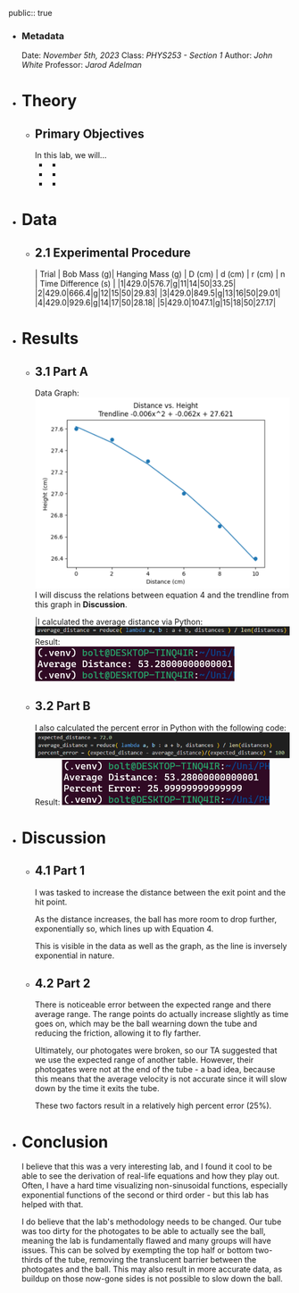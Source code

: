public:: true

- ### Metadata
  Date: *November 5th, 2023*
  Class: *PHYS253 - Section 1*
  Author: *John White*
  Professor: *Jarod Adelman*
- # Theory
	- ## Primary Objectives
	  In this lab, we will...
	  * -
	  * -
	  * -
- # Data
	- ## 2.1 Experimental Procedure
	  | Trial | Bob Mass (g)| Hanging Mass (g) | D (cm) | d (cm) | r (cm) | n | Time Difference (s) |
	  |1|429.0|576.7|g|11|14|50|33.25|
	  |2|429.0|666.4|g|12|15|50|29.83|
	  |3|429.0|849.5|g|13|16|50|29.01|
	  |4|429.0|929.6|g|14|17|50|28.18|
	  |5|429.0|1047.1|g|15|18|50|27.17|
- # Results
	- ## 3.1 Part A
	  Data Graph:
	  ![image.png](../assets/image_1697513709867_0.png) 
	  I will discuss the relations between equation 4 and the trendline from this graph in **Discussion**.
	  
	  |I calculated the average distance via Python:
	  ![image.png](../assets/image_1697512344560_0.png)
	  Result:  
	  ![image.png](../assets/image_1697512031810_0.png)
	- ## 3.2 Part B
	  I also calculated the percent error in Python with the following code:
	  ![image.png](../assets/image_1697512335537_0.png)
	  Result: 
	  ![image.png](../assets/image_1697512318234_0.png)
- # Discussion
	- ## 4.1 Part 1
	  I was tasked to increase the distance between the exit point and the hit point.
	  
	  As the distance increases, the ball has more room to drop further, exponentially so, which lines up with Equation 4.
	  
	  This is visible in the data as well as the graph, as the line is inversely exponential in nature.
	- ## 4.2 Part 2
	  There is noticeable error between the expected range and there average range. The range points do actually increase slightly as time goes on, which may be the ball wearning down the tube and reducing the friction, allowing it to fly farther.
	  
	  Ultimately, our photogates were broken, so our TA suggested that we use the expected range of another table. However, their photogates were not at the end of the tube - a bad idea, because this means that the average velocity is not accurate since it will slow down by the time it exits the tube. 
	  
	  These two factors result in a relatively high percent error (25%).
- # Conclusion
  I believe that this was a very interesting lab, and I found it cool to be able to see the derivation of real-life equations and how they play out. Often, I have a hard time visualizing non-sinusoidal functions, especially exponential functions of the second or third order - but this lab has helped with that.
  
  I do believe that the lab's methodology needs to be changed. Our tube was too dirty for the photogates to be able to actually see the ball, meaning the lab is fundamentally flawed and many groups will have issues. This can be solved by exempting the top half or bottom two-thirds of the tube,  removing the translucent barrier between the photogates and the ball. This may also result in more accurate data, as buildup on those now-gone sides is not possible to slow down the ball.